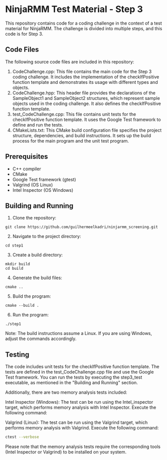 # NinjaRMM Test Material - Step 3

This repository contains code for a coding challenge in the context of a test material for NinjaRMM. The challenge is divided into multiple steps, and this code is for Step 3.

## Code Files

The following source code files are included in this repository:

1. CodeChallenge.cpp: This file contains the main code for the Step 3 coding challenge. It includes the implementation of the checkIfPositive function template and demonstrates its usage with different types and objects.
2. CodeChallenge.hpp: This header file provides the declarations of the SampleObject1 and SampleObject2 structures, which represent sample objects used in the coding challenge. It also defines the checkIfPositive function template.
3. test_CodeChallenge.cpp: This file contains unit tests for the checkIfPositive function template. It uses the Google Test framework to define and run the tests.
4. CMakeLists.txt: This CMake build configuration file specifies the project structure, dependencies, and build instructions. It sets up the build process for the main program and the unit test program.

## Prerequisites

- C++ compiler
- CMake
- Google Test framework (gtest)
- Valgrind (OS Linux)
- Intel Inspector (OS Windows)

## Building and Running

1. Clone the repository:

```
git clone https://github.com/guilhermeelkadri/ninjarmm_screening.git
```

2. Navigate to the project directory:


```
cd step1
```

3. Create a build directory:

```
mkdir build
cd build
```

4. Generate the build files:

```
cmake ..
```

5. Build the program:

```
cmake --build .
```

6. Run the program:

```
./step1
```

Note: The build instructions assume a Linux. If you are using Windows, adjust the commands accordingly.

## Testing

The code includes unit tests for the checkIfPositive function template. The tests are defined in the test_CodeChallenge.cpp file and use the Google Test framework. You can run the tests by executing the step3_test executable, as mentioned in the "Building and Running" section.

Additionally, there are two memory analysis tests included:

Intel Inspector (Windows): The test can be run using the Intel_inspector target, which performs memory analysis with Intel Inspector. Execute the following command:

Valgrind (Linux): The test can be run using the Valgrind target, which performs memory analysis with Valgrind. Execute the following command:

``` bash
ctest --verbose
```

Please note that the memory analysis tests require the corresponding tools (Intel Inspector or Valgrind) to be installed on your system.
